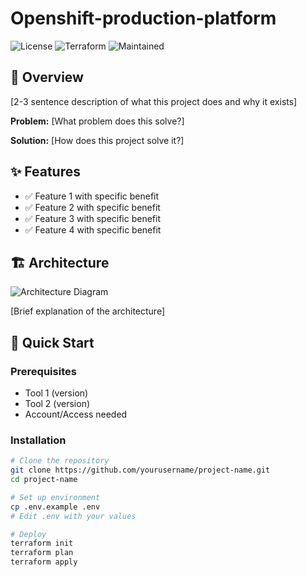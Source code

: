 # Openshift-production-platform


<!-- Badges -->
![License](https://img.shields.io/badge/license-MIT-blue.svg)
![Terraform](https://img.shields.io/badge/openshift-v1.5-red)
![Maintained](https://img.shields.io/badge/maintained-yes-green)

<!-- Project Description -->
## 📖 Overview

[2-3 sentence description of what this project does and why it exists]

**Problem:** [What problem does this solve?]

**Solution:** [How does this project solve it?]

## ✨ Features

- ✅ Feature 1 with specific benefit
- ✅ Feature 2 with specific benefit
- ✅ Feature 3 with specific benefit
- ✅ Feature 4 with specific benefit

## 🏗️ Architecture

![Architecture Diagram](./docs/architecture.png)

[Brief explanation of the architecture]

## 🚀 Quick Start

### Prerequisites
- Tool 1 (version)
- Tool 2 (version)
- Account/Access needed

### Installation
```bash
# Clone the repository
git clone https://github.com/yourusername/project-name.git
cd project-name

# Set up environment
cp .env.example .env
# Edit .env with your values

# Deploy
terraform init
terraform plan
terraform apply
